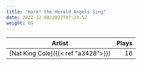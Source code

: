 ```yaml
---
title: "Hark! the Herald Angels Sing"
date: 2022-12-08/2022T07:23:52
weight: 89
---
```




 Artist | Plays 
----- | -----:
[Nat King Cole]({{< ref "a3428">}}) | 16
